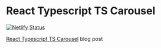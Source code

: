 # React Typescript TS Carousel

[![Netlify Status](https://api.netlify.com/api/v1/badges/28bb8c18-ce92-4090-9f3d-3d950984118f/deploy-status)](https://app.netlify.com/sites/react-ts-carousel/deploys)

[React Typescript TS Carousel]() blog post 
